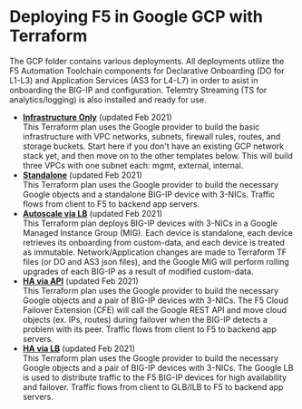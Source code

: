 # Deploying F5 in Google GCP with Terraform
The GCP folder contains various deployments. All deployments utilize the F5 Automation Toolchain components for Declarative Onboarding (DO for L1-L3) and Application Services (AS3 for L4-L7) in order to asist in onboarding the BIG-IP and configuration. Telemtry Streaming (TS for analytics/logging) is also installed and ready for use.

  - **[Infrastructure Only](Infrastructure-only)** (updated Feb 2021) <br> This Terraform plan uses the Google provider to build the basic infrastructure with VPC networks, subnets, firewall rules, routes, and storage buckets. Start here if you don't have an existing GCP network stack yet, and then move on to the other templates below. This will build three VPCs with one subnet each: mgmt, external, internal.
  - **[Standalone](Standalone)** (updated Feb 2021) <br> This Terraform plan uses the Google provider to build the necessary Google objects and a standalone BIG-IP device with 3-NICs. Traffic flows from client to F5 to backend app servers.
  - **[Autoscale via LB](Autoscale_via_lb)** (updated Feb 2021) <br> This Terraform plan deploys BIG-IP devices with 3-NICs in a Google Managed Instance Group (MIG). Each device is standalone, each device retrieves its onboarding from custom-data, and each device is treated as immutable. Network/Application changes are made to Terraform TF files (or DO and AS3 json files), and the Google MIG will perform rolling upgrades of each BIG-IP as a result of modified custom-data.
  - **[HA via API](HA_via_api)** (updated Feb 2021) <br> This Terraform plan uses the Google provider to build the necessary Google objects and a pair of BIG-IP devices with 3-NICs. The F5 Cloud Failover Extension (CFE) will call the Google REST API and move cloud objects (ex. IPs, routes) during failover when the BIG-IP detects a problem with its peer. Traffic flows from client to F5 to backend app servers.
  - **[HA via LB](HA_via_lb)** (updated Feb 2021) <br> This Terraform plan uses the Google provider to build the necessary Google objects and a pair of BIG-IP devices with 3-NICs. The Google LB is used to distribute traffic to the F5 BIG-IP devices for high availability and failover. Traffic flows from client to GLB/ILB to F5 to backend app servers.
  
